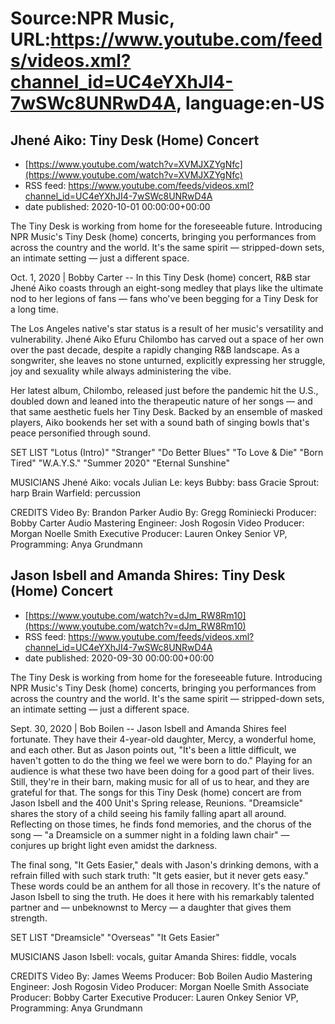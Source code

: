 # Source:NPR Music, URL:https://www.youtube.com/feeds/videos.xml?channel_id=UC4eYXhJI4-7wSWc8UNRwD4A, language:en-US

## Jhené Aiko: Tiny Desk (Home) Concert
 - [https://www.youtube.com/watch?v=XVMJXZYgNfc](https://www.youtube.com/watch?v=XVMJXZYgNfc)
 - RSS feed: https://www.youtube.com/feeds/videos.xml?channel_id=UC4eYXhJI4-7wSWc8UNRwD4A
 - date published: 2020-10-01 00:00:00+00:00

The Tiny Desk is working from home for the foreseeable future. Introducing NPR Music's Tiny Desk (home) concerts, bringing you performances from across the country and the world. It's the same spirit — stripped-down sets, an intimate setting — just a different space.

Oct. 1, 2020 | Bobby Carter -- In this Tiny Desk (home) concert, R&B star Jhené Aiko coasts through an eight-song medley that plays like the ultimate nod to her legions of fans — fans who've been begging for a Tiny Desk for a long time.

The Los Angeles native's star status is a result of her music's versatility and vulnerability. Jhené Aiko Efuru Chilombo has carved out a space of her own over the past decade, despite a rapidly changing R&B landscape. As a songwriter, she leaves no stone unturned, explicitly expressing her struggle, joy and sexuality while always administering the vibe.

Her latest album, Chilombo, released just before the pandemic hit the U.S., doubled down and leaned into the therapeutic nature of her songs — and that same aesthetic fuels her Tiny Desk. Backed by an ensemble of masked players, Aiko bookends her set with a sound bath of singing bowls that's peace personified through sound.

SET LIST
"Lotus (Intro)"
"Stranger"
"Do Better Blues"
"To Love & Die"
"Born Tired"
"W.A.Y.S."
"Summer 2020"
"Eternal Sunshine"

MUSICIANS
Jhené Aiko: vocals
Julian Le: keys
Bubby: bass
Gracie Sprout: harp
Brain Warfield: percussion

CREDITS
Video By: Brandon Parker
Audio By: Gregg Rominiecki
Producer: Bobby Carter
Audio Mastering Engineer: Josh Rogosin
Video Producer: Morgan Noelle Smith
Executive Producer: Lauren Onkey
Senior VP, Programming: Anya Grundmann

## Jason Isbell and Amanda Shires: Tiny Desk (Home) Concert
 - [https://www.youtube.com/watch?v=dJm_RW8Rm10](https://www.youtube.com/watch?v=dJm_RW8Rm10)
 - RSS feed: https://www.youtube.com/feeds/videos.xml?channel_id=UC4eYXhJI4-7wSWc8UNRwD4A
 - date published: 2020-09-30 00:00:00+00:00

The Tiny Desk is working from home for the foreseeable future. Introducing NPR Music's Tiny Desk (home) concerts, bringing you performances from across the country and the world. It's the same spirit — stripped-down sets, an intimate setting — just a different space.

Sept. 30, 2020 | Bob Boilen -- Jason Isbell and Amanda Shires feel fortunate. They have their 4-year-old daughter, Mercy, a wonderful home, and each other. But as Jason points out, "It's been a little difficult, we haven't gotten to do the thing we feel we were born to do." Playing for an audience is what these two have been doing for a good part of their lives. Still, they're in their barn, making music for all of us to hear, and they are grateful for that. The songs for this Tiny Desk (home) concert are from Jason Isbell and the 400 Unit's Spring release, Reunions. "Dreamsicle" shares the story of a child seeing his family falling apart all around. Reflecting on those times, he finds fond memories, and the chorus of the song — "a Dreamsicle on a summer night in a folding lawn chair" — conjures up bright light even amidst the darkness.

The final song, "It Gets Easier," deals with Jason's drinking demons, with a refrain filled with such stark truth: "It gets easier, but it never gets easy." These words could be an anthem for all those in recovery. It's the nature of Jason Isbell to sing the truth. He does it here with his remarkably talented partner and — unbeknownst to Mercy — a daughter that gives them strength.

SET LIST
"Dreamsicle"
"Overseas"
"It Gets Easier"

MUSICIANS
Jason Isbell: vocals, guitar
Amanda Shires: fiddle, vocals

CREDITS
Video By: James Weems
Producer: Bob Boilen
Audio Mastering Engineer: Josh Rogosin
Video Producer: Morgan Noelle Smith
Associate Producer: Bobby Carter
Executive Producer: Lauren Onkey
Senior VP, Programming: Anya Grundmann

